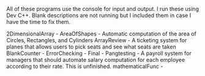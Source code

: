 All of these programs use the console for input and output. I run these using Dev C++.
Blank descriptions are not running but I included them in case I have the time to fix them. 

2DimensionalArray - 
AreaOfShapes - Automatic computation of the area of Circles, Rectangles, and Cylinders
ArrayReview - A ticketing system for planes that allows users to pick seats and see what seats are taken
BlankCounter - 
ErrorChecking - 
Final - 
Pangtesting - A payroll system for managers that should automate salary computation for each employee according to their rate. This is unfinished.
mathematicalFunc - 
